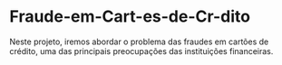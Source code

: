 # Fraude-em-Cart-es-de-Cr-dito
Neste projeto, iremos abordar o problema das fraudes em cartões de crédito, uma das principais preocupações das instituições financeiras.
